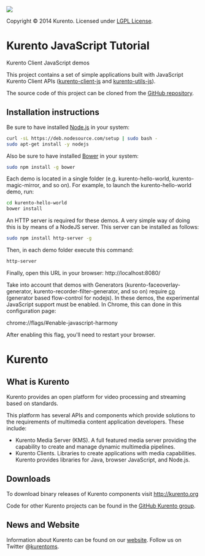 [![][KurentoImage]][website]

Copyright © 2014 Kurento. Licensed under [LGPL License].

Kurento JavaScript Tutorial
===========================
Kurento Client JavaScript demos

This project contains a set of simple applications built with JavaScript
Kurento Client APIs ([kurento-client-js] and [kurento-utils-js]).

The source code of this project can be cloned from the [GitHub repository].

Installation instructions
-------------------------

Be sure to have installed [Node.js] in your system:

```bash
curl -sL https://deb.nodesource.com/setup | sudo bash -
sudo apt-get install -y nodejs
```

Also be sure to have installed [Bower] in your system:

```bash
sudo npm install -g bower
```

Each demo is located in a single folder (e.g. kurento-hello-world,
kurento-magic-mirror, and so on). For example, to launch the kurento-hello-world
demo, run:

```bash
cd kurento-hello-world
bower install
```

An HTTP server is required for these demos. A very simple way of doing this is
by means of a NodeJS server. This server can be installed as follows:

```bash
sudo npm install http-server -g
```

Then, in each demo folder execute this command:

```bash
http-server
```

Finally, open this URL in your browser: http://localhost:8080/

Take into account that demos with Generators (kurento-faceoverlay-generator,
kurento-recorder-filter-generator, and so on) require [co] (generator based
flow-control for nodejs). In these demos, the experimental JavaScript
support must be enabled. In Chrome, this can done in this configuration page:

chrome://flags/#enable-javascript-harmony

After enabling this flag, you'll need to restart your browser.


Kurento
=======

What is Kurento
---------------
Kurento provides an open platform for video processing and streaming based on
standards.

This platform has several APIs and components which provide solutions to the
requirements of multimedia content application developers. These include:

  * Kurento Media Server (KMS). A full featured media server providing
    the capability to create and manage dynamic multimedia pipelines.
  * Kurento Clients. Libraries to create applications with media
    capabilities. Kurento provides libraries for Java, browser JavaScript,
    and Node.js.

Downloads
---------
To download binary releases of Kurento components visit http://kurento.org

Code for other Kurento projects can be found in the [GitHub Kurento group].

News and Website
----------------
Information about Kurento can be found on our [website].
Follow us on Twitter @[kurentoms].

[Bower]: http://bower.io
[co]: https://github.com/visionmedia/co
[GitHub Kurento group]: https://github.com/kurento
[GitHub repository]: https://github.com/Kurento/kurento-tutorial-js
[KurentoImage]: https://secure.gravatar.com/avatar/21a2a12c56b2a91c8918d5779f1778bf?s=120
[kurentoms]: http://twitter.com/kurentoms
[kurento-client-js]: https://github.com/Kurento/kurento-client-js
[kurento-utils-js]: https://github.com/Kurento/kurento-utils-js
[LGPL License]: http://www.gnu.org/licenses/lgpl-2.1.html
[Node.js]: http://nodejs.org/
[website]: http://kurento.org
